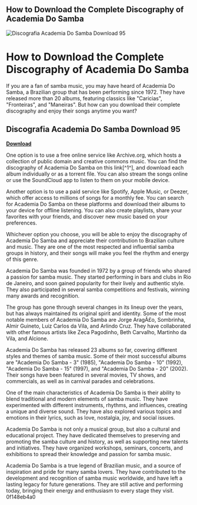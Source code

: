 ## How to Download the Complete Discography of Academia Do Samba

 
![Discografia Academia Do Samba Download 95](https://i.discogs.com/rO6dSrSV9UdHtbJqvMUfhwcbvf7eiDNWgMmBkiZxH7c/rs:fit/g:sm/q:90/h:591/w:600/czM6Ly9kaXNjb2dz/LWRhdGFiYXNlLWlt/YWdlcy9SLTEzNzAx/MzUtMTYxOTA4NjE4/OC02MTkzLmpwZWc.jpeg)

 
# How to Download the Complete Discography of Academia Do Samba
 
If you are a fan of samba music, you may have heard of Academia Do Samba, a Brazilian group that has been performing since 1972. They have released more than 20 albums, featuring classics like "Caricias", "Fronteiras", and "Maneiras". But how can you download their complete discography and enjoy their songs anytime you want?
 
## Discografia Academia Do Samba Download 95


[**Download**](https://www.google.com/url?q=https%3A%2F%2Fgeags.com%2F2tM9Gi&sa=D&sntz=1&usg=AOvVaw1BZhm04Z1TIYGpyLmYQwa4)

 
One option is to use a free online service like Archive.org, which hosts a collection of public domain and creative commons music. You can find the discography of Academia Do Samba on this link[^1^], and download each album individually or as a torrent file. You can also stream the songs online or use the SoundCloud app to listen to them on your mobile device.
 
Another option is to use a paid service like Spotify, Apple Music, or Deezer, which offer access to millions of songs for a monthly fee. You can search for Academia Do Samba on these platforms and download their albums to your device for offline listening. You can also create playlists, share your favorites with your friends, and discover new music based on your preferences.
 
Whichever option you choose, you will be able to enjoy the discography of Academia Do Samba and appreciate their contribution to Brazilian culture and music. They are one of the most respected and influential samba groups in history, and their songs will make you feel the rhythm and energy of this genre.
  
Academia Do Samba was founded in 1972 by a group of friends who shared a passion for samba music. They started performing in bars and clubs in Rio de Janeiro, and soon gained popularity for their lively and authentic style. They also participated in several samba competitions and festivals, winning many awards and recognition.
 
The group has gone through several changes in its lineup over the years, but has always maintained its original spirit and identity. Some of the most notable members of Academia Do Samba are Jorge AragÃ£o, Sombrinha, Almir Guineto, Luiz Carlos da Vila, and Arlindo Cruz. They have collaborated with other famous artists like Zeca Pagodinho, Beth Carvalho, Martinho da Vila, and Alcione.
 
Academia Do Samba has released 23 albums so far, covering different styles and themes of samba music. Some of their most successful albums are "Academia Do Samba - 3" (1985), "Academia Do Samba - 10" (1992), "Academia Do Samba - 15" (1997), and "Academia Do Samba - 20" (2002). Their songs have been featured in several movies, TV shows, and commercials, as well as in carnival parades and celebrations.
  
One of the main characteristics of Academia Do Samba is their ability to blend traditional and modern elements of samba music. They have experimented with different instruments, rhythms, and influences, creating a unique and diverse sound. They have also explored various topics and emotions in their lyrics, such as love, nostalgia, joy, and social issues.
 
Academia Do Samba is not only a musical group, but also a cultural and educational project. They have dedicated themselves to preserving and promoting the samba culture and history, as well as supporting new talents and initiatives. They have organized workshops, seminars, concerts, and exhibitions to spread their knowledge and passion for samba music.
 
Academia Do Samba is a true legend of Brazilian music, and a source of inspiration and pride for many samba lovers. They have contributed to the development and recognition of samba music worldwide, and have left a lasting legacy for future generations. They are still active and performing today, bringing their energy and enthusiasm to every stage they visit.
 0f148eb4a0
